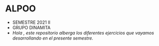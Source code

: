 # ALPOO 
* SEMESTRE 2021 II 
* GRUPO DINAMITA
* _Hola , este repositorio alberga los diferentes ejercicios 
 que vayamos desarrollando en el presente semestre._
 

